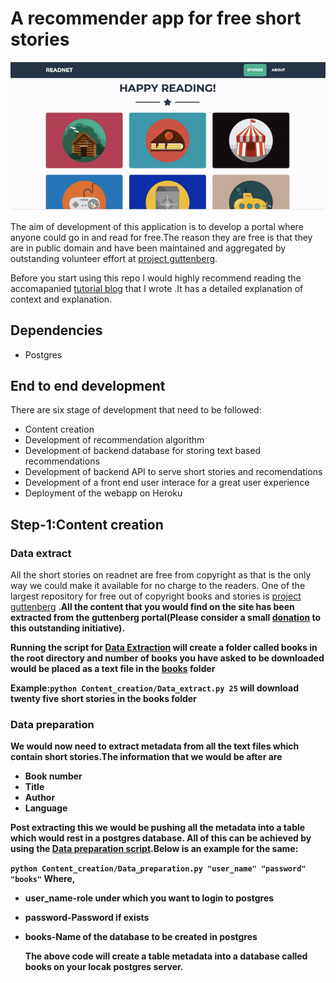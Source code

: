 # A recommender app for free short stories

![](usage_demo.gif)

The aim of development of this application is to develop a portal where anyone could go in and read for free.The reason they are free is that they are in public domain and have been maintained and aggregated by outstanding volunteer effort at [project guttenberg](https://www.gutenberg.org/).

Before you start using this repo I would highly recommend reading the accomapanied [tutorial blog](https://medium.com/analytics-vidhya/tutorial-on-development-of-an-ai-engine-for-recommending-great-short-stories-2e136b3afa27) that I wrote .It has a detailed explanation of context and explanation.

## Dependencies

- Postgres

## End to end development

There are six stage of development that need to be followed:

- Content creation
- Development of recommendation algorithm
- Development of backend database for storing text based recommendations
- Development of backend API to serve short stories and recomendations
- Development of a front end user interace for a great user experience
- Deployment of the webapp on Heroku

## Step-1:Content creation

### Data extract

All the short stories on readnet are free from copyright as that is the only way we could make it available for no charge to the readers. One of the largest repository for free out of copyright books and stories is [project guttenberg](https://www.gutenberg.org/) .<b>All the content that you would find on the site has been extracted from the guttenberg portal(Please consider a small [donation](https://www.gutenberg.org/wiki/Gutenberg:Project_Gutenberg_Needs_Your_Donation) to this outstanding initiative)<b>.

Running the script for [Data Extraction](Content_creation/Data_extract.py) will create a folder called books in the root directory and number of books you have asked to be downloaded would be placed as a text file in the [books](books) folder

Example:`python Content_creation/Data_extract.py 25` will download twenty five short stories in the books folder

### Data preparation

We would now need to extract metadata from all the text files which contain short stories.The information that we would be after are

- Book number
- Title
- Author
- Language

Post extracting this we would be pushing all the metadata into a table which would rest in a postgres database.
All of this can be achieved by using the [Data preparation script](Content_creation/Data_preparation.py).Below is an example for the same:

`python Content_creation/Data_preparation.py "user_name" "password" "books"`
Where,

- user_name-role under which you want to login to postgres
- password-Password if exists
- books-Name of the database to be created in postgres

  The above code will create a table **metadata** into a database called books on your locak postgres server.
